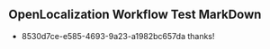 ## OpenLocalization Workflow Test MarkDown
* 8530d7ce-e585-4693-9a23-a1982bc657da thanks!

<!--HONumber=Jul16_HO4-->


